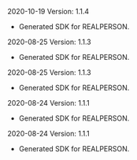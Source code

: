 2020-10-19 Version: 1.1.4
- Generated SDK for REALPERSON.

2020-08-25 Version: 1.1.3
- Generated SDK for REALPERSON.

2020-08-25 Version: 1.1.3
- Generated SDK for REALPERSON.

2020-08-24 Version: 1.1.1
- Generated SDK for REALPERSON.

2020-08-24 Version: 1.1.1
- Generated SDK for REALPERSON.

